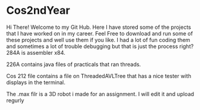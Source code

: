 # Cos2ndYear
Hi There! Welcome to my Git Hub. Here I have stored some of the projects that I have worked on in my career. 
Feel Free to download and run some of these projects and well use them if you like. I had a lot of fun coding them and sometimes a lot of trouble debugging but that is just the process right?
284A is assembler x84.

226A contains java files of practicals that ran threads.

Cos 212 file contains a file on ThreadedAVLTree that has a nice tester with displays in the terminal.

The .max filr is a 3D robot i made for an assignment. I will edit it and upload regurly
